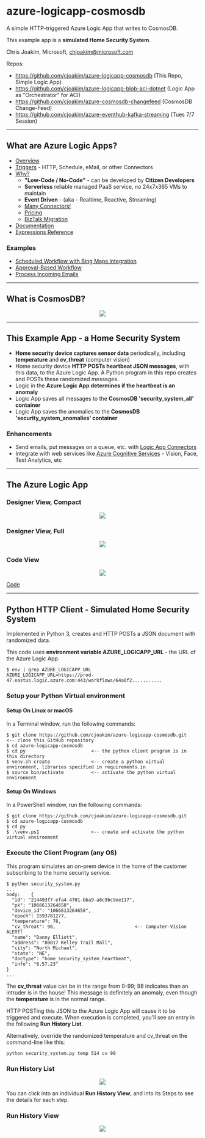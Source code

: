 # azure-logicapp-cosmosdb

A simple HTTP-triggered Azure Logic App that writes to CosmosDB.

This example app is a **simulated Home Security System**.

Chris Joakim, Microsoft, chjoakim@microsoft.com

Repos:
- https://github.com/cjoakim/azure-logicapp-cosmosdb  (This Repo, Simple Logic App)
- https://github.com/cjoakim/azure-logicapp-blob-aci-dotnet  (Logic App as "Orchestrator" for ACI)
- https://github.com/cjoakim/azure-cosmosdb-changefeed  (CosmosDB Change-Feed)
- https://github.com/cjoakim/azure-eventhub-kafka-streaming  (Tues 7/7 Session)

---

## What are Azure Logic Apps?

- [Overview](https://docs.microsoft.com/en-us/azure/logic-apps/logic-apps-overview)
- [Triggers](https://docs.microsoft.com/en-us/azure/logic-apps/logic-apps-workflow-actions-triggers#trigger-types-list) - HTTP, Schedule, eMail, or other Connectors
- [Why?](https://docs.microsoft.com/en-us/azure/logic-apps/logic-apps-overview#why-use-logic-apps)
  - **"Low-Code / No-Code"** - can be developed by **Citizen Developers**
  - **Serverless** reliable managed PaaS service, no 24x7x365 VMs to maintain
  - **Event Driven** - (aka - Realtime, Reactive, Streaming)
  - [Many Connectors!](https://docs.microsoft.com/en-us/connectors/)
  - [Pricing](https://azure.microsoft.com/en-us/pricing/details/logic-apps/)
  - [BizTalk Migration](https://docs.microsoft.com/en-us/azure/logic-apps/logic-apps-move-from-mabs)
- [Documentation](https://docs.microsoft.com/en-us/azure/logic-apps/)
- [Expressions Reference](https://docs.microsoft.com/en-us/azure/logic-apps/workflow-definition-language-functions-reference) 

### Examples

- [Scheduled Workflow with Bing Maps Integration](https://docs.microsoft.com/en-us/azure/logic-apps/tutorial-build-schedule-recurring-logic-app-workflow)
- [Approval-Based Workflow](https://docs.microsoft.com/en-us/azure/logic-apps/tutorial-process-mailing-list-subscriptions-workflow)
- [Process Incoming Emails](https://docs.microsoft.com/en-us/azure/logic-apps/tutorial-process-email-attachments-workflow)

---

## What is CosmosDB?

<p align="center">
  <a href="https://github.com/cjoakim/azure-cosmosdb-nosql-hackathon/blob/master/pres/what-is-cosmosdb.md">
    <img src="img/azure-cosmosdb.png">
  </a>
</p>

---

## This Example App - a  Home Security System

- **Home security device captures sensor data** periodically, including **temperature** and **cv_threat** (computer vision)
- Home security device **HTTP POSTs heartbeat JSON messages**, with this data, to the Azure Logic App.  A Python program in this repo creates and POSTs these randomized messages.
- Logic in the **Azure Logic App determines if the heartbeat is an anomaly**
- Logic App saves all messages to the **CosmosDB 'security_system_all' container**
- Logic App saves the anomalies to the **CosmosDB 'security_system_anomalies' container**

### Enhancements

- Send emails, put messages on a queue, etc. with [Logic App Connectors](https://docs.microsoft.com/en-us/azure/connectors/apis-list)
- Integrate with web services like [Azure Cognitive Services](https://docs.microsoft.com/en-us/azure/cognitive-services/) - Vision, Face, Text Analytics, etc

---

## The Azure Logic App

### Designer View, Compact

<p align="center">
  <img src="img/logic-app-designer.png">
</p>

### Designer View, Full

<p align="center">
  <img src="img/logic-app-designer-full.png">
</p>

### Code View

<p align="center">
  <img src="img/logic-app-code-view.png">
</p>

[Code](logicapp/code.json)

---

## Python HTTP Client - Simulated Home Security System

Implemented in Python 3, creates and HTTP POSTs a JSON document with randomized data.

This code uses **environment variable AZURE_LOGICAPP_URL** - the URL of the Azure Logic App.

```
$ env | grep AZURE_LOGICAPP_URL
AZURE_LOGICAPP_URL=https://prod-47.eastus.logic.azure.com:443/workflows/64a0f2...........
```

### Setup your Python Virtual environment

#### Setup On Linux or macOS

In a Terminal window, run the following commands:

```
$ git clone https://github.com/cjoakim/azure-logicapp-cosmosdb.git   <-- clone this GitHub repository
$ cd azure-logicapp-cosmosdb
$ cd py                        <-- the python client program is in this directory
$ venv.sh create               <-- create a python virtual environment, libraries specified in requirements.in
$ source bin/activate          <-- activate the python virtual environment
```

#### Setup On Windows

In a PowerShell window, run the following commands:

```
$ git clone https://github.com/cjoakim/azure-logicapp-cosmosdb.git
$ cd azure-logicapp-cosmosdb
$ cd py
$ .\venv.ps1                   <-- create and activate the python virtual environment
```

### Execute the Client Program (any OS)

This program simulates an on-prem device in the home of the customer subscribing
to the home security service.

```
$ python security_system.py
...
body:    {
  "id": "214493f7-efa4-4701-bba9-a8c9bc9ee117",
  "pk": "1066613264658",
  "device_id": "1066613264658",
  "epoch": 1593781277,
  "temperature": 78,
  "cv_threat": 98,                             <-- Computer-Vision ALERT!
  "name": "Danny Elliott",
  "address": "80817 Kelley Trail Mall",
  "city": "North Michael",
  "state": "NE",
  "doctype": "home_security_system_heartbeat",
  "info": "6.57.23"
}
...
```

The **cv_threat** value can be in the range from 0-99; 98 indicates than an intruder is in the house!
This message is definitely an anomaly, even though the **temperature** is in the normal range.

HTTP POSTing this JSON to the Azure Logic App will cause it to be triggered and execute.
When execution is completed, you'll see an entry in the following **Run History List**.

Alternatively, override the randomized temperature and cv_threat on the command-line like this:
```
python security_system.py temp 514 cv 99
```

### Run History List

<p align="center">
  <img src="img/logic-app-run-history-list.png">
</p>

You can click into an individual **Run History View**, and into its Steps to see the details for each step.

### Run History View

<p align="center">
  <img src="img/logic-app-run-anomaly.png">
</p>
